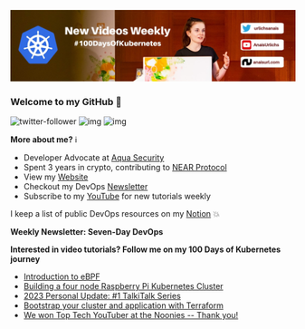 ![my header image](./assets/header.jpg)

### Welcome to my GitHub 👋

![twitter-follower](https://img.shields.io/twitter/follow/urlichsanais?style=social) ![img](https://img.shields.io/youtube/channel/subscribers/UCb4mfRT5UWpjoUQRcIE2qOQ?label=YouTube%20Subscribers&style=social) ![img](https://img.shields.io/youtube/channel/views/UCb4mfRT5UWpjoUQRcIE2qOQ?label=Total%20views%20on%20my%20YouTube%20Channel&style=social) 

**More about me?** ℹ️
* Developer Advocate at [Aqua Security](https://github.com/aquasecurity)
* Spent 3 years in crypto, contributing to [NEAR Protocol](https://github.com/near)
* View my [Website](https://anaisurl.com/)
* Checkout my DevOps [Newsletter](https://anaisurl.com/tag/devops)
* Subscribe to my [YouTube](https://www.youtube.com/c/AnaisUrlichs) for new tutorials weekly

I keep a list of public DevOps resources on my [Notion](https://devops.anaisurl.com/) :boom:

**Weekly Newsletter: Seven-Day DevOps**
<!-- NEWSLETTER-LIST:START -->
<!-- NEWSLETTER-LIST:END -->

**Interested in video tutorials? Follow me on my 100 Days of Kubernetes journey**
<!-- YOUTUBE-LIST:START -->
- [Introduction to eBPF](https://www.youtube.com/watch?v=MQ1fel5lU0k)
- [Building a four node Raspberry Pi Kubernetes Cluster](https://www.youtube.com/watch?v=kZ1TOHv0PD4)
- [2023 Personal Update: #1 TalkiTalk Series](https://www.youtube.com/watch?v=_p85tL4h5xA)
- [Bootstrap your cluster and application with Terraform](https://www.youtube.com/watch?v=dQJIc_ErPSs)
- [We won Top Tech YouTuber at the Noonies -- Thank you!](https://www.youtube.com/watch?v=83PO29BHs8k)
<!-- YOUTUBE-LIST:END -->
